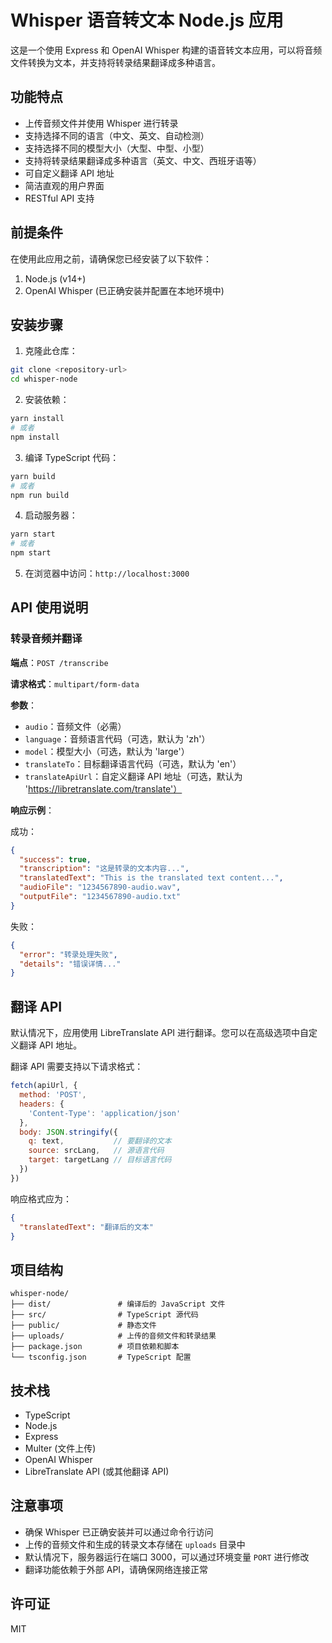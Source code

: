 # Whisper 语音转文本 Node.js 应用

这是一个使用 Express 和 OpenAI Whisper 构建的语音转文本应用，可以将音频文件转换为文本，并支持将转录结果翻译成多种语言。

## 功能特点

- 上传音频文件并使用 Whisper 进行转录
- 支持选择不同的语言（中文、英文、自动检测）
- 支持选择不同的模型大小（大型、中型、小型）
- 支持将转录结果翻译成多种语言（英文、中文、西班牙语等）
- 可自定义翻译 API 地址
- 简洁直观的用户界面
- RESTful API 支持

## 前提条件

在使用此应用之前，请确保您已经安装了以下软件：

1. Node.js (v14+)
2. OpenAI Whisper (已正确安装并配置在本地环境中)

## 安装步骤

1. 克隆此仓库：

```bash
git clone <repository-url>
cd whisper-node
```

2. 安装依赖：

```bash
yarn install
# 或者
npm install
```

3. 编译 TypeScript 代码：

```bash
yarn build
# 或者
npm run build
```

4. 启动服务器：

```bash
yarn start
# 或者
npm start
```

5. 在浏览器中访问：`http://localhost:3000`

## API 使用说明

### 转录音频并翻译

**端点**：`POST /transcribe`

**请求格式**：`multipart/form-data`

**参数**：
- `audio`：音频文件（必需）
- `language`：音频语言代码（可选，默认为 'zh'）
- `model`：模型大小（可选，默认为 'large'）
- `translateTo`：目标翻译语言代码（可选，默认为 'en'）
- `translateApiUrl`：自定义翻译 API 地址（可选，默认为 'https://libretranslate.com/translate'）

**响应示例**：

成功：
```json
{
  "success": true,
  "transcription": "这是转录的文本内容...",
  "translatedText": "This is the translated text content...",
  "audioFile": "1234567890-audio.wav",
  "outputFile": "1234567890-audio.txt"
}
```

失败：
```json
{
  "error": "转录处理失败",
  "details": "错误详情..."
}
```

## 翻译 API

默认情况下，应用使用 LibreTranslate API 进行翻译。您可以在高级选项中自定义翻译 API 地址。

翻译 API 需要支持以下请求格式：

```javascript
fetch(apiUrl, {
  method: 'POST',
  headers: {
    'Content-Type': 'application/json'
  },
  body: JSON.stringify({
    q: text,           // 要翻译的文本
    source: srcLang,   // 源语言代码
    target: targetLang // 目标语言代码
  })
})
```

响应格式应为：

```json
{
  "translatedText": "翻译后的文本"
}
```

## 项目结构

```
whisper-node/
├── dist/               # 编译后的 JavaScript 文件
├── src/                # TypeScript 源代码
├── public/             # 静态文件
├── uploads/            # 上传的音频文件和转录结果
├── package.json        # 项目依赖和脚本
└── tsconfig.json       # TypeScript 配置
```

## 技术栈

- TypeScript
- Node.js
- Express
- Multer (文件上传)
- OpenAI Whisper
- LibreTranslate API (或其他翻译 API)

## 注意事项

- 确保 Whisper 已正确安装并可以通过命令行访问
- 上传的音频文件和生成的转录文本存储在 `uploads` 目录中
- 默认情况下，服务器运行在端口 3000，可以通过环境变量 `PORT` 进行修改
- 翻译功能依赖于外部 API，请确保网络连接正常

## 许可证

MIT 